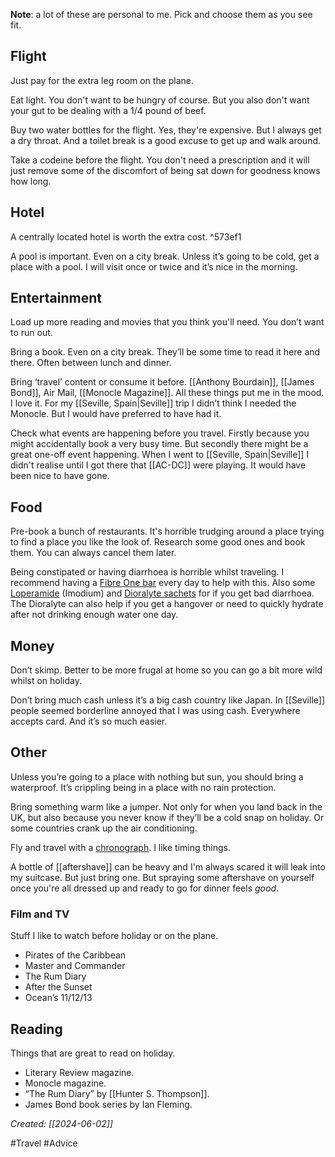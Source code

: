 **Note**: a lot of these are personal to me. Pick and choose them as you see fit.

## Flight

Just pay for the extra leg room on the plane.

Eat light. You don't want to be hungry of course. But you also don't want your gut to be dealing with a 1/4 pound of beef.

Buy two water bottles for the flight. Yes, they're expensive. But I always get a dry throat. And a toilet break is a good excuse to get up and walk around.

Take a codeine before the flight. You don't need a prescription and it will just remove some of the discomfort of being sat down for goodness knows how long.

## Hotel

A centrally located hotel is worth the extra cost. ^573ef1

A pool is important. Even on a city break. Unless it’s going to be cold, get a place with a pool. I will visit once or twice and it’s nice in the morning.

## Entertainment

Load up more reading and movies that you think you'll need. You don’t want to run out.

Bring a book. Even on a city break. They’ll be some time to read it here and there. Often between lunch and dinner.

Bring ‘travel’ content or consume it before. [[Anthony Bourdain]], [[James Bond]], Air Mail, [[Monocle Magazine]]. All these things put me in the mood. I love it. For my [[Seville, Spain|Seville]] trip I didn’t think I needed the Monocle. But I would have preferred to have had it.

Check what events are happening before you travel. Firstly because you might accidentally book a very busy time. But secondly there might be a great one-off event happening. When I went to [[Seville, Spain|Seville]] I didn't realise until I got there that [[AC-DC]] were playing. It would have been nice to have gone.

## Food

Pre-book a bunch of restaurants. It's horrible trudging around a place trying to find a place you like the look of. Research some good ones and book them. You can always cancel them later.

Being constipated or having diarrhoea is horrible whilst traveling. I recommend having a [Fibre One bar](https://www.fibreone.co.uk/our-products/) every day to help with this. Also some [Loperamide](https://www.nhs.uk/medicines/loperamide/about-loperamide/) (Imodium) and [Dioralyte sachets](https://dioralyte.co.uk/dioralyte-family/) for if you get bad diarrhoea. The Dioralyte can also help if you get a hangover or need to quickly hydrate after not drinking enough water one day.

## Money

Don’t skimp. Better to be more frugal at home so you can go a bit more wild whilst on holiday.

Don’t bring much cash unless it’s a big cash country like Japan. In [[Seville]] people seemed borderline annoyed that I was using cash. Everywhere accepts card. And it’s so much easier.

## Other

Unless you’re going to a place with nothing but sun, you should bring a waterproof. It’s crippling being in a place with no rain protection.

Bring something warm like a jumper. Not only for when you land back in the UK, but also because you never know if they’ll be a cold snap on holiday. Or some countries crank up the air conditioning.

Fly and travel with a [chronograph](https://en.wikipedia.org/wiki/Chronograph). I like timing things.

A bottle of [[aftershave]] can be heavy and I'm always scared it will leak into my suitcase. But just bring one. But spraying some aftershave on yourself once you're all dressed up and ready to go for dinner feels *good*.

### Film and TV

Stuff I like to watch before holiday or on the plane.

- Pirates of the Caribbean
- Master and Commander
- The Rum Diary
- After the Sunset
- Ocean’s 11/12/13

## Reading

Things that are great to read on holiday.

- Literary Review magazine.
- Monocle magazine.
- “The Rum Diary” by [[Hunter S. Thompson]].
- James Bond book series by Ian Fleming.

*Created: [[2024-06-02]]*

#Travel #Advice   